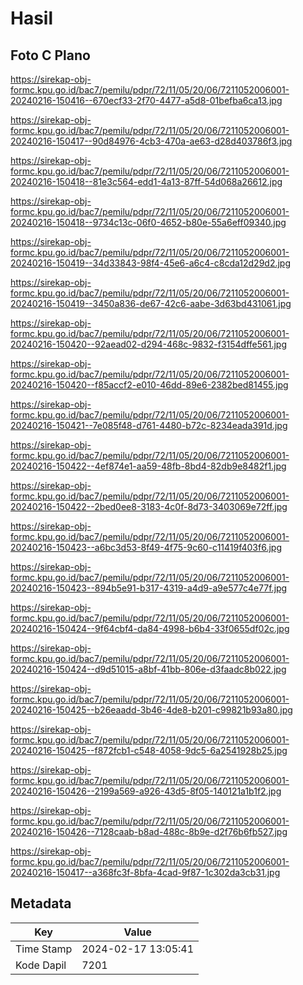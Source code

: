 # Hasil

## Foto C Plano

https://sirekap-obj-formc.kpu.go.id/bac7/pemilu/pdpr/72/11/05/20/06/7211052006001-20240216-150416--670ecf33-2f70-4477-a5d8-01befba6ca13.jpg

https://sirekap-obj-formc.kpu.go.id/bac7/pemilu/pdpr/72/11/05/20/06/7211052006001-20240216-150417--90d84976-4cb3-470a-ae63-d28d403786f3.jpg

https://sirekap-obj-formc.kpu.go.id/bac7/pemilu/pdpr/72/11/05/20/06/7211052006001-20240216-150418--81e3c564-edd1-4a13-87ff-54d068a26612.jpg

https://sirekap-obj-formc.kpu.go.id/bac7/pemilu/pdpr/72/11/05/20/06/7211052006001-20240216-150418--9734c13c-06f0-4652-b80e-55a6eff09340.jpg

https://sirekap-obj-formc.kpu.go.id/bac7/pemilu/pdpr/72/11/05/20/06/7211052006001-20240216-150419--34d33843-98f4-45e6-a6c4-c8cda12d29d2.jpg

https://sirekap-obj-formc.kpu.go.id/bac7/pemilu/pdpr/72/11/05/20/06/7211052006001-20240216-150419--3450a836-de67-42c6-aabe-3d63bd431061.jpg

https://sirekap-obj-formc.kpu.go.id/bac7/pemilu/pdpr/72/11/05/20/06/7211052006001-20240216-150420--92aead02-d294-468c-9832-f3154dffe561.jpg

https://sirekap-obj-formc.kpu.go.id/bac7/pemilu/pdpr/72/11/05/20/06/7211052006001-20240216-150420--f85accf2-e010-46dd-89e6-2382bed81455.jpg

https://sirekap-obj-formc.kpu.go.id/bac7/pemilu/pdpr/72/11/05/20/06/7211052006001-20240216-150421--7e085f48-d761-4480-b72c-8234eada391d.jpg

https://sirekap-obj-formc.kpu.go.id/bac7/pemilu/pdpr/72/11/05/20/06/7211052006001-20240216-150422--4ef874e1-aa59-48fb-8bd4-82db9e8482f1.jpg

https://sirekap-obj-formc.kpu.go.id/bac7/pemilu/pdpr/72/11/05/20/06/7211052006001-20240216-150422--2bed0ee8-3183-4c0f-8d73-3403069e72ff.jpg

https://sirekap-obj-formc.kpu.go.id/bac7/pemilu/pdpr/72/11/05/20/06/7211052006001-20240216-150423--a6bc3d53-8f49-4f75-9c60-c11419f403f6.jpg

https://sirekap-obj-formc.kpu.go.id/bac7/pemilu/pdpr/72/11/05/20/06/7211052006001-20240216-150423--894b5e91-b317-4319-a4d9-a9e577c4e77f.jpg

https://sirekap-obj-formc.kpu.go.id/bac7/pemilu/pdpr/72/11/05/20/06/7211052006001-20240216-150424--9f64cbf4-da84-4998-b6b4-33f0655df02c.jpg

https://sirekap-obj-formc.kpu.go.id/bac7/pemilu/pdpr/72/11/05/20/06/7211052006001-20240216-150424--d9d51015-a8bf-41bb-806e-d3faadc8b022.jpg

https://sirekap-obj-formc.kpu.go.id/bac7/pemilu/pdpr/72/11/05/20/06/7211052006001-20240216-150425--b26eaadd-3b46-4de8-b201-c99821b93a80.jpg

https://sirekap-obj-formc.kpu.go.id/bac7/pemilu/pdpr/72/11/05/20/06/7211052006001-20240216-150425--f872fcb1-c548-4058-9dc5-6a2541928b25.jpg

https://sirekap-obj-formc.kpu.go.id/bac7/pemilu/pdpr/72/11/05/20/06/7211052006001-20240216-150426--2199a569-a926-43d5-8f05-140121a1b1f2.jpg

https://sirekap-obj-formc.kpu.go.id/bac7/pemilu/pdpr/72/11/05/20/06/7211052006001-20240216-150426--7128caab-b8ad-488c-8b9e-d2f76b6fb527.jpg

https://sirekap-obj-formc.kpu.go.id/bac7/pemilu/pdpr/72/11/05/20/06/7211052006001-20240216-150417--a368fc3f-8bfa-4cad-9f87-1c302da3cb31.jpg


## Metadata

| Key        | Value               |
| ---------- | ------------------- |
| Time Stamp | 2024-02-17 13:05:41 |
| Kode Dapil | 7201                |



